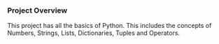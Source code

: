 ### Project Overview

 This project has all the basics of Python. This includes the concepts of Numbers, Strings, Lists, Dictionaries, Tuples and Operators.


